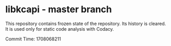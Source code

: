 # libkcapi - master branch

This repository contains frozen state of the repository.
Its history is cleared. It is used only for static code
analysis with Codacy.

Commit Time: 1708068211